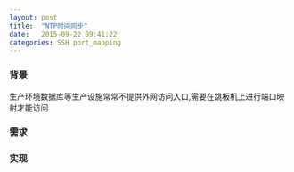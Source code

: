 ```yaml
---
layout: post
title:  "NTP时间同步"
date:   2015-09-22 09:41:22
categories: SSH port_mapping
---
```


### 背景
生产环境数据库等生产设施常常不提供外网访问入口,需要在跳板机上进行端口映射才能访问

### 需求

### 实现
